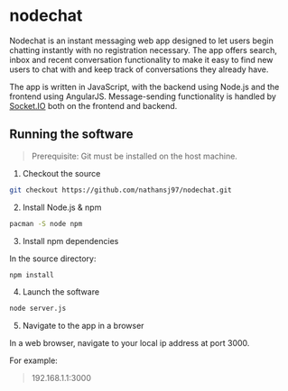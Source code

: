 # nodechat
Nodechat is an instant messaging web app designed to let users begin chatting instantly with no registration necessary. The app offers search, inbox and recent conversation functionality to make it easy to find new users to chat with and keep track of conversations they already have. 

The app is written in JavaScript, with the backend using Node.js and the frontend using AngularJS. Message-sending functionality is handled by [Socket.IO](https://socket.io/) both on the frontend and backend.

## Running the software
> Prerequisite: Git must be installed on the host machine.

1. Checkout the source
```bash
git checkout https://github.com/nathansj97/nodechat.git
```

2. Install Node.js & npm
```bash
pacman -S node npm
```

3. Install npm dependencies

In the source directory:
```bash
npm install
```

4. Launch the software
```bash
node server.js
```

5. Navigate to the app in a browser

In a web browser, navigate to your local ip address at port 3000.

For example:
> 192.168.1.1:3000
